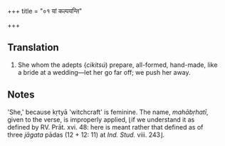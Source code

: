 +++
title = "०१ यां कल्पयन्ति"

+++
## Translation
1. She whom the adepts {*cikitsú*) prepare, all-formed, hand-made, like  
a bride at a wedding—let her go far off; we push her away.

## Notes
'She,' because kṛtyā 'witchcraft' is feminine. The name, *mahābṛhatī*,  
given to the verse, is improperly applied, ⌊if we understand it as  
defined by RV. Prāt. xvi. 48: here is meant rather that defined as of  
three *jāgata* pādas (12 + 12: 11) at *Ind. Stud.* viii. 243⌋.
